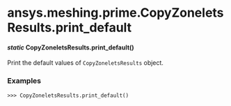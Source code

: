# ansys.meshing.prime.CopyZoneletsResults.print_default



#### *static* CopyZoneletsResults.print_default()

Print the default values of `CopyZoneletsResults` object.

### Examples

```pycon
>>> CopyZoneletsResults.print_default()
```

<!-- !! processed by numpydoc !! -->
